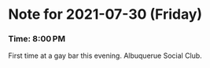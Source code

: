 # Note for 2021-07-30 (Friday)
### Time: 8:00 PM

First time at a gay bar this evening. Albuquerue Social Club.
